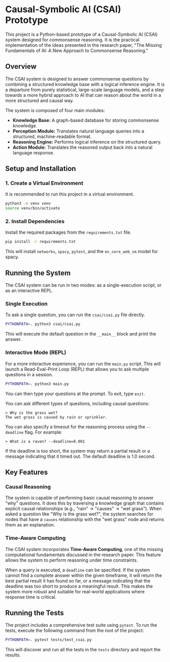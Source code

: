 # Causal-Symbolic AI (CSAI) Prototype

This project is a Python-based prototype of a Causal-Symbolic AI (CSAI) system designed for commonsense reasoning. It is the practical implementation of the ideas presented in the research paper, "The Missing Fundamentals of AI: A New Approach to Commonsense Reasoning."

## Overview

The CSAI system is designed to answer commonsense questions by combining a structured knowledge base with a logical inference engine. It is a departure from purely statistical, large-scale language models, and a step towards a more hybrid approach to AI that can reason about the world in a more structured and causal way.

The system is composed of four main modules:

*   **Knowledge Base:** A graph-based database for storing commonsense knowledge.
*   **Perception Module:** Translates natural language queries into a structured, machine-readable format.
*   **Reasoning Engine:** Performs logical inference on the structured query.
*   **Action Module:** Translates the reasoned output back into a natural language response.

## Setup and Installation

### 1. Create a Virtual Environment

It is recommended to run this project in a virtual environment.

```bash
python3 -m venv venv
source venv/bin/activate
```

### 2. Install Dependencies

Install the required packages from the `requirements.txt` file.

```bash
pip install -r requirements.txt
```

This will install `networkx`, `spacy`, `pytest`, and the `en_core_web_sm` model for spacy.

## Running the System

The CSAI system can be run in two modes: as a single-execution script, or as an interactive REPL.

### Single Execution

To ask a single question, you can run the `csai/csai.py` file directly.

```bash
PYTHONPATH=. python3 csai/csai.py
```

This will execute the default question in the `__main__` block and print the answer.

### Interactive Mode (REPL)

For a more interactive experience, you can run the `main.py` script. This will launch a Read-Eval-Print Loop (REPL) that allows you to ask multiple questions in a session.

```bash
PYTHONPATH=. python3 main.py
```

You can then type your questions at the prompt. To exit, type `exit`.

You can ask different types of questions, including causal questions:

```
> Why is the grass wet?
The wet grass is caused by rain or sprinkler.
```

You can also specify a timeout for the reasoning process using the `--deadline` flag. For example:

```
> What is a raven? --deadline=0.001
```

If the deadline is too short, the system may return a partial result or a message indicating that it timed out. The default deadline is 1.0 second.

## Key Features

### Causal Reasoning

The system is capable of performing basic causal reasoning to answer "why" questions. It does this by traversing a knowledge graph that contains explicit causal relationships (e.g., "rain" -> "causes" -> "wet grass"). When asked a question like "Why is the grass wet?", the system searches for nodes that have a `causes` relationship with the "wet grass" node and returns them as an explanation.

### Time-Aware Computing

The CSAI system incorporates **Time-Aware Computing**, one of the missing computational fundamentals discussed in the research paper. This feature allows the system to perform reasoning under time constraints.

When a query is executed, a `deadline` can be specified. If the system cannot find a complete answer within the given timeframe, it will return the best partial result it has found so far, or a message indicating that the deadline was too short to produce a meaningful result. This makes the system more robust and suitable for real-world applications where response time is critical.

## Running the Tests

The project includes a comprehensive test suite using `pytest`. To run the tests, execute the following command from the root of the project:

```bash
PYTHONPATH=. pytest tests/test_csai.py
```

This will discover and run all the tests in the `tests` directory and report the results.
